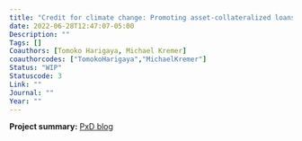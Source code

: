 ```yaml
---
title: "Credit for climate change: Promoting asset-collateralized loans for water tanks"
date: 2022-06-28T12:47:07-05:00
Description: ""
Tags: []
Coauthors: [Tomoko Harigaya, Michael Kremer]
coauthorcodes: ["TomokoHarigaya","MichaelKremer"]
Status: "WIP"
Statuscode: 3
Link: ""
Journal: ""
Year: ""
---
```

**Project summary:** [PxD blog](https://precisiondev.org/innovative-financing-to-bring-clean-water-to-drought-stricken-kenyan-dairy-farmers/)